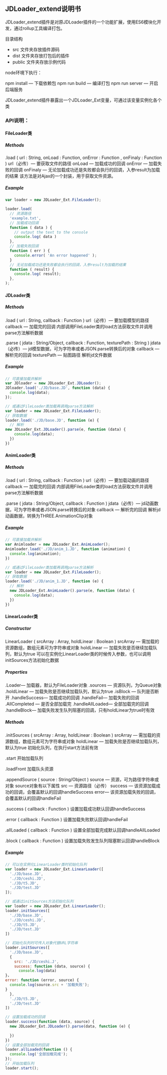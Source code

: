 ## JDLoader_extend说明书

JDLoader_extend插件是对原JDLoader插件的一个功能扩展，使用ES6模块化开发，通过rollup工具编译打包。

目录结构

- src 文件夹存放插件源码
- dist 文件夹存放打包后的插件
- public 文件夹存放示例代码

node环境下执行：

npm install — 下载依赖包
npm run build — 编译打包
npm run server — 开启后端服务

JDLoader_extend插件暴露出一个JDLoader_Ext变量，可通过该变量实例化各个类

### API说明：

#### FileLoader类

##### Methods

.load ( url : String, onLoad : Function, onError : Function , onFinaly : Function )
url（必传）— 要获取文件的路径
onLoad — 加载成功的回调
onError — 加载失败的回调
onFinaly — 无论加载成功还是失败都会执行的回调，入参result为加载的结果
该方法是对Ajax的一个封装，用于获取文件资源。

##### Example
```javascript
var loader = new JDLoader_Ext.FileLoader();

loader.load(
  // 资源路径
  'example.txt',
  // 加载成功回调
  function ( data ) {
    // output the text to the console
    console.log( data )
  },
  // 加载失败回调
  function ( err ) {
    console.error( 'An error happened' );
  }
  // 无论加载成功还是失败都会执行的回调，入参result为加载的结果
  function ( result) {
    console.log( result);
  },
);
```

#### JDLoader类

##### Methods
.load ( url : String, callback : Function )
url（必传）— 要加载模型的路径
callback — 加载完的回调
内部调用FileLoader类的load方法获取文件并调用parse方法解析数据

.parse ( jdata : String/Object, callback : Function, texturePath : String )
jdata（必传）— jd模型数据，可为字符串或者JSON.parse转换后的对象
callback — 解析完的回调
texturePath — 贴图路径
解析jd文件数据

##### Example

```javascript
// 可直接加载并解析
var JDloader = new JDLoader_Ext.JDLoader();
JDloader.load('./JD/base.JD', function (data) {
  console.log(data);
});

// 或通过FileLoader类加载再调用parse方法解析
var loader = new JDLoader_Ext.FileLoader();
// 获取数据
loader.load('./JD/base.JD', function (e) {
  // 解析
new JDLoader_Ext.JDLoader().parse(e, function (data) {
    console.log(data);
  })
})
```


#### AnimLoader类

##### Methods
.load ( url : String, callback : Function )
url（必传）— 要加载动画的路径
callback — 加载完的回调
内部调用FileLoader类的load方法获取文件并调用parse方法解析数据

.parse ( jdata : String/Object, callback : Function )
jdata（必传）— jd动画数据，可为字符串或者JSON.parse转换后的对象
callback — 解析完的回调
解析jd动画数据，转换为THREE.AnimationClip对象

##### Example

```javascript
// 可直接加载并解析
var Animloader = new JDLoader_Ext.AnimLoader();
Animloader.load('./JD/anim_1.JD', function (animation) {
  console.log(animation);
})

// 或通过FileLoader类加载再调用parse方法解析
var loader = new JDLoader_Ext.FileLoader();
// 获取数据
loader.load('./JD/anim_1.JD', function (e) {
  // 解析
  new JDLoader_Ext.AnimLoader().parse(e, function (data) {
    console.log(data);
  })
})
```

#### LinearLoader类

##### Constructor
LinearLoader ( srcArray : Array, holdLinear : Boolean )
srcArray — 需加载的资源数组，数组元素可为字符串或对象
holdLinear — 加载失败是否继续加载队列，默认为true
可以在实例化LinearLoader类的时候传入参数，也可以调用initSources方法初始化数据

##### Properties
.Loader— 加载器，默认为FileLoader对象
.sources — 资源队列，为Queue对象
.holdLinear — 加载失败是否继续加载队列，默认为true
.isBlock — 队列是否断开
.handleSuccess— 加载成功的回调
.handleFail— 加载失败的回调
.AllCompleted — 是否全部加载完
.handleAllLoaded— 全部加载完的回调
.handleBlock— 加载失败发生队列阻塞的回调，只有holdLinear为true时有效

##### Methods
.initSources ( srcArray : Array, holdLinear : Boolean )
srcArray — 需加载的资源数组，数组元素可为字符串或对象
holdLinear — 加载失败是否继续加载队列，默认为true
初始化队列，在执行start方法前有效

.start
开始加载队列

.loadFront
加载队头资源

.appendSource ( source : String/Object )
source — 资源，可为路径字符串或对象
source对象有以下属性
src — 资源路径（必传）
success — 该资源加载成功的回调，会覆盖默认的回调handleSuccess
error— 该资源加载失败的回调，会覆盖默认的回调handleFail

.success ( callback : Function )
设置加载成功默认回调handleSuccess

.error ( callback : Function )
设置加载失败默认回调handleFail

.allLoaded ( callback : Function )
设置全部加载完成默认回调handleAllLoaded

.block ( callback : Function )
设置加载失败发生队列阻塞默认回调handleBlock

##### Example

```javascript
// 可以在实例化LinearLoader类时初始化队列
var loader = new JDLoader_Ext.LinearLoader([
  './JD/base.JD',
  './JD/ceshi.JD',
  './JD/t5.JD',
  './JD/test.JD'
]);

// 或通过initSources方法初始化队列
var loader = new JDLoader_Ext.LinearLoader();
loader.initSources([
  './JD/base.JD',
  './JD/ceshi.JD',
  './JD/t5.JD',
  './JD/test.JD'
])

// 初始化队列时可传入对象代替URL字符串
loader.initSources([
  './JD/base.JD',
  {
    src: './JD/ceshi.J',
    success: function (data, source) {
      console.log(data)
}，
error: function (error, source) {
  console.log(source.src + '加载失败');
}
  },
  './JD/t5.JD',
  './JD/test.JD'
])

// 设置加载成功的回调
loader.success(function (data, source) {
  new JDLoader_Ext.JDLoader().parse(data, function (e) {
    
  })
})
// 设置全部加载完的回调
loader.allLoaded(function () {
  console.log('全部加载完成');
});
// 开始加载队列
loader.start();
```